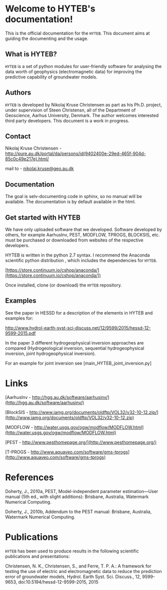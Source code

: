 Welcome to HYTEB's documentation!
=================================
This is the official documentation for the ``HYTEB``.
This document aims at guiding the documenting and the usage.

What is HYTEB?
--------------
``HYTEB`` is a set of python modules for user-friendly software for analysing the data worth of geophysics (electromagnetic data) for improving the predictive capability of groundwater models.

Authors
-------
``HYTEB`` is developed by Nikolaj Kruse Christensen as part as his Ph.D. project, under
supervision of Steen Christensn, all of the Department
of Geoscience, Aarhus University, Denmark. The author welcomes interested third
party developers. This document is a work in progress.

Contact
-------
Nikolaj Kruse Christensen - http://pure.au.dk/portal/da/persons/id(9402400e-29ed-465f-904d-85c0c49e217e).html/ 

mail to - nikolaj.kruse@geo.au.dk

Documentation
-------------
The goal is selv-documenting code in sphinx, so no manual will be available.
The documentation is by default available in the html.


Get started with HYTEB
----------------------
We have only uploaded software that we developed. Software developed by others, for example AarhusInv, PEST, MODFLOW, TPROGS, BLOCKSIS, etc. must be purchased or downloaded from websites of the respective developers.

HYTEB is written in the python 2.7 syntax.
I recommend the Anaconda scientific python distribution , which includes the dependencies for ``HYTEB``. 

[https://store.continuum.io/cshop/anaconda/](https://store.continuum.io/cshop/anaconda/])

Once installed, clone (or download) the ``HYTEB`` repository. 

Examples
--------

See the paper in HESSD for a description of the elements in HYTEB and examples for:

http://www.hydrol-earth-syst-sci-discuss.net/12/9599/2015/hessd-12-9599-2015.pdf

In the paper 3 different hydrogeophysical inversion approaches are compared (Hydrogeological inversion, sequential hydrogeophysical inversion, joint hydrogeophysical inversion). 

For an example for joint inversion see [main_HYTEB_joint_inversion.py] 


Links
=====
[AarhusInv - http://hgg.au.dk/software/aarhusinv/](http://hgg.au.dk/software/aarhusinv/)

[BlockSIS - http://www.iamg.org/documents/oldftp/VOL32/v32-10-12.zip/](http://www.iamg.org/documents/oldftp/VOL32/v32-10-12.zip)

[MODFLOW - http://water.usgs.gov/ogw/modflow/MODFLOW.html](http://water.usgs.gov/ogw/modflow/MODFLOW.html)

[PEST - http://www.pesthomepage.org/](http://www.pesthomepage.org/)

[T-PROGS - http://www.aquaveo.com/software/gms-tprogs](http://www.aquaveo.com/software/gms-tprogs)

References
==========
Doherty, J., 2010a, PEST, Model-independent parameter estimation—User manual (5th ed., with slight additions):
Brisbane, Australia, Watermark Numerical Computing.

Doherty, J., 2010b, Addendum to the PEST manual: Brisbane, Australia, Watermark Numerical Computing.

Publications
============
``HYTEB`` has been used to produce results in the following scientific
publications and presentations:

Christensen, N. K., Christensen, S., and Ferre, T. P. A.: A framework for testing the use of electric and electromagnetic data to reduce the prediction error of groundwater models, Hydrol. Earth Syst. Sci. Discuss., 12, 9599-9653, doi:10.5194/hessd-12-9599-2015, 2015
